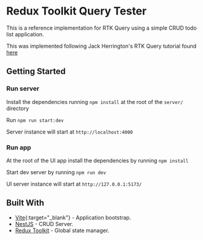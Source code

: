 # Redux Toolkit Query Tester

This is a reference implementation for RTK Query using a simple CRUD todo list application.

This was implemented following Jack Herrington's RTK Query tutorial found [here](https://www.youtube.com/watch?v=LDS1ll93P-s)

## Getting Started

### Run server

Install the dependencies running `npm install` at the root of the `server/` directory

Run `npm run start:dev`

Server instance will start at `http://localhost:4000`

### Run app

At the root of the UI app install the dependencies by running `npm install`

Start dev server by running `npm run dev`

UI server instance will start at `http://127.0.0.1:5173/`

## Built With

- [Vite](https://vitejs.dev/guide/){:target="_blank"} - Application bootstrap.
- [NestJS](https://nestjs.com/) - CRUD Server.
- [Redux Toolkit](https://redux-toolkit.js.org/) - Global state manager.

